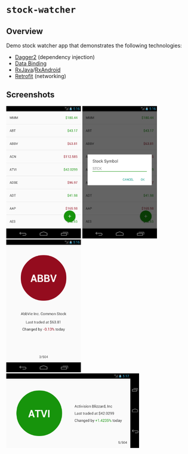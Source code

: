 # `stock-watcher`

## Overview

Demo stock watcher app that demonstrates the following technologies:

  * [Dagger2](http://google.github.io/dagger/) (dependency injection)
  * [Data Binding](https://developer.android.com/topic/libraries/data-binding/index.html)
  * [RxJava](https://github.com/ReactiveX/RxJava/wiki)/[RxAndroid](https://github.com/ReactiveX/RxAndroid/wiki)
  * [Retrofit](http://square.github.io/retrofit/) (networking)
  
## Screenshots

[<img src="./screenshots/stock_list.png" width="200px"/>](./screenshots/stock_list.png)
[<img src="./screenshots/stock_add.png" width="200px" margin="0 0 0 20px"/>](./screenshots/stock_add.png)
[<img src="./screenshots/stock_detail_portrait.png" width="200px" margin="0 0 0 20px"/>](./screenshots/stock_detail_portrait.png)
<br/>
[<img src="./screenshots/stock_detail_landscape.png" height="200px"/>](./screenshots/stock_detail_landscape.png)

